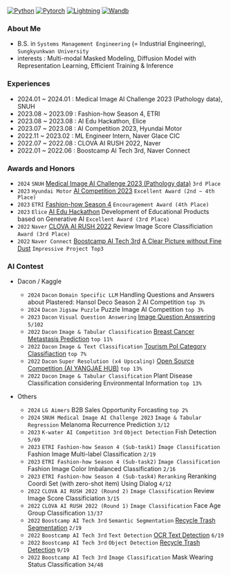 [![Python](https://img.shields.io/badge/Python-3776AB?style=flat-plastic&logo=Python&logoColor=white)](https://www.python.org/)
[![Pytorch](https://img.shields.io/badge/Pytorch-EE4C2C?style=flat-plastic&logo=Pytorch&logoColor=white)](https://github.com/pytorch/pytorch)
[![Lightning](https://img.shields.io/badge/-Lightning-792ee5?style=flat-plastic&logo=pytorchlightning&logoColor=white)](https://github.com/Lightning-AI/lightning)
[![Wandb](https://img.shields.io/badge/Wandb-FFBE00?style=flat-plastic&logo=Weightsandbiases&logoColor=white)](https://github.com/wandb/wandb)

### About Me
- B.S. in `Systems Management Engineering` (= Industrial Engineering), `Sungkyunkwan University`
- interests : Multi-modal Masked Modeling, Diffusion Model with Representation Learning, Efficient Training & Inference

### Experiences
- 2024.01 ~ 2024.01 : Medical Image AI Challenge 2023 (Pathology data), SNUH
- 2023.08 ~ 2023.09 : Fashion-how Season 4, ETRI
- 2023.08 ~ 2023.08 : AI Edu Hackathon, Elice
- 2023.07 ~ 2023.08 : AI Competition 2023, Hyundai Motor
- 2022.11 ~ 2023.02 : ML Engineer Intern, Naver Glace CIC
- 2022.07 ~ 2022.08 : CLOVA AI RUSH 2022, Naver
- 2022.01 ~ 2022.06 : Boostcamp AI Tech 3rd, Naver Connect

### Awards and Honors
- `2024` `SNUH` [Medical Image AI Challenge 2023 (Pathology data)](https://maic.or.kr/competitions/28/infomation) `3rd Place`
- `2023` `Hyundai Motor` [AI Competition 2023](https://www.apply.hyundai-ai-competition.com/) `Excellent Award (2nd ~ 4th Place)`
- `2023` `ETRI` [Fashion-how Season 4](https://fashion-how.org/ETRI23/) `Encouragement Award (4th Place)`
- `2023` `Elice` [AI Edu Hackathon](https://ai-eduhackathon.elice.io/explore) Development of Educational Products based on Generative AI `Excellent Award (3rd Place)`
- `2022` `Naver` [CLOVA AI RUSH 2022](https://campaign.naver.com/clova_airush/) Review Image Score Classificiation `Award (3rd Place)`
- `2022` `Naver Connect` [Boostcamp AI Tech 3rd](https://boostcamp.connect.or.kr/program_ai.html) [A Clear Picture without Fine Dust](https://github.com/boostcampaitech3/final-project-level3-cv-17) `Impressive Project Top3`

### AI Contest

- Dacon / Kaggle

    - `2024` `Dacon` `Domain Specific LLM` Handling Questions and Answers about Plastered: Hansol Deco Season 2 AI Competition `top 3%`
    - `2024` `Dacon` `Jigsaw Puzzle` Puzzle Image AI Competition `top 3%`
    - `2023` `Dacon` `Visual Question Answering` [Image Question Answering](https://github.com/Dongwoo-Im/dacon_vqa) `5/102`
    - `2022` `Dacon` `Image & Tabular Classification` [Breast Cancer Metastasis Prediction](https://github.com/DeepVisionStudy/dacon_breast_cancer) `top 11%`
    - `2022` `Dacon` `Image & Text Classification` [Tourism PoI Category Classifiaction](https://github.com/DeepVisionStudy/dacon_tourism) `top 7%`
    - `2022` `Dacon` `Super Resolution (x4 Upscaling)` [Open Source Competition (AI YANGJAE HUB)](https://github.com/DeepVisionStudy/dacon_SR) `top 13%`
    - `2022` `Dacon` `Image & Tabular Classification` Plant Disease Classification considering Environmental Information `top 13%`

- Others

    - `2024` `LG Aimers` B2B Sales Opportunity Forcasting `top 2%`
    - `2024` `SNUH Medical Image AI Challenge 2023` `Image & Tabular Regression` Melanoma Recurrence Prediction `3/12`
    - `2023` `K-water AI Competition 3rd` `Object Detection` Fish Detection `5/69`
    - `2023` `ETRI Fashion-how Season 4 (Sub-task1)` `Image Classification` Fashion Image Multi-label Classification `2/19`
    - `2023` `ETRI Fashion-how Season 4 (Sub-task2)` `Image Classification` Fashion Image Color Imbalanced Classification `2/16`
    - `2023` `ETRI Fashion-how Season 4 (Sub-task4)` `Reranking` Reranking Coordi Set (with zero-shot item) Using Dialog `4/12`
    - `2022` `CLOVA AI RUSH 2022 (Round 2)` `Image Classification` Review Image Score Classificiation `3/15`
    - `2022` `CLOVA AI RUSH 2022 (Round 1)` `Image Classification` Face Age Group Classification `13/37`
    - `2022` `Boostcamp AI Tech 3rd` `Semantic Segmentation` [Recycle Trash Segmentation](https://github.com/boostcampaitech3/level2-semantic-segmentation-level2-cv-17) `2/19` <br>
    - `2022` `Boostcamp AI Tech 3rd` `Text Detection` [OCR Text Detection](https://github.com/boostcampaitech3/level2-data-annotation_cv-level2-cv-17) `6/19` <br>
    - `2022` `Boostcamp AI Tech 3rd` `Object Detection` [Recycle Trash Detection](https://github.com/boostcampaitech3/level2-object-detection-level2-cv-17) `9/19` <br>
    - `2022` `Boostcamp AI Tech 3rd` `Image Classification` Mask Wearing Status Classification `34/48` <br>
